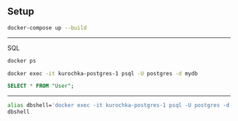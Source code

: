 ## Setup

```bash
docker-compose up --build
```

---

SQL
```bash
docker ps
```
```bash
docker exec -it kurochka-postgres-1 psql -U postgres -d mydb
```
```sql
SELECT * FROM "User";
```
---
```bash
alias dbshell='docker exec -it kurochka-postgres-1 psql -U postgres -d mydb'
dbshell
```